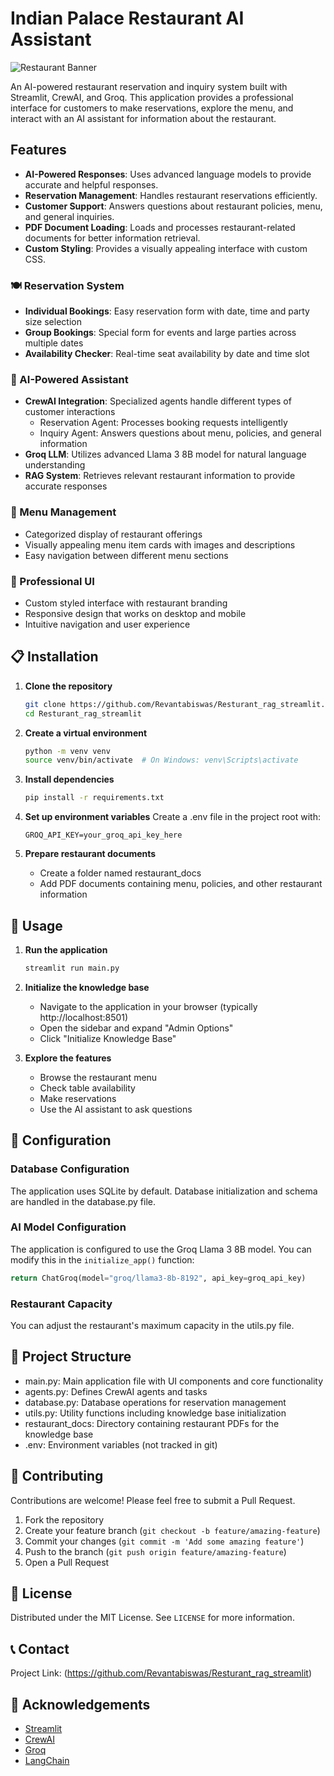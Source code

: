 # Indian Palace Restaurant AI Assistant

![Restaurant Banner](https://img.shields.io/badge/Indian%20Palace-Restaurant%20AI%20Assistant-orange)

An AI-powered restaurant reservation and inquiry system built with Streamlit, CrewAI, and Groq. This application provides a professional interface for customers to make reservations, explore the menu, and interact with an AI assistant for information about the restaurant.

## Features

- **AI-Powered Responses**: Uses advanced language models to provide accurate and helpful responses.
- **Reservation Management**: Handles restaurant reservations efficiently.
- **Customer Support**: Answers questions about restaurant policies, menu, and general inquiries.
- **PDF Document Loading**: Loads and processes restaurant-related documents for better information retrieval.
- **Custom Styling**: Provides a visually appealing interface with custom CSS.

### 🍽️ Reservation System
- **Individual Bookings**: Easy reservation form with date, time and party size selection
- **Group Bookings**: Special form for events and large parties across multiple dates
- **Availability Checker**: Real-time seat availability by date and time slot

### 🧠 AI-Powered Assistant
- **CrewAI Integration**: Specialized agents handle different types of customer interactions
  - Reservation Agent: Processes booking requests intelligently
  - Inquiry Agent: Answers questions about menu, policies, and general information
- **Groq LLM**: Utilizes advanced Llama 3 8B model for natural language understanding
- **RAG System**: Retrieves relevant restaurant information to provide accurate responses

### 🥘 Menu Management
- Categorized display of restaurant offerings
- Visually appealing menu item cards with images and descriptions
- Easy navigation between different menu sections

### 🎨 Professional UI
- Custom styled interface with restaurant branding
- Responsive design that works on desktop and mobile
- Intuitive navigation and user experience

## 📋 Installation

1. **Clone the repository**
   ```bash
   git clone https://github.com/Revantabiswas/Resturant_rag_streamlit.git
   cd Resturant_rag_streamlit
   ```

2. **Create a virtual environment**
   ```bash
   python -m venv venv
   source venv/bin/activate  # On Windows: venv\Scripts\activate
   ```

3. **Install dependencies**
   ```bash
   pip install -r requirements.txt
   ```

4. **Set up environment variables**
   Create a .env file in the project root with:
   ```
   GROQ_API_KEY=your_groq_api_key_here
   ```

5. **Prepare restaurant documents**
   - Create a folder named restaurant_docs
   - Add PDF documents containing menu, policies, and other restaurant information

## 🚀 Usage

1. **Run the application**
   ```bash
   streamlit run main.py
   ```

2. **Initialize the knowledge base**
   - Navigate to the application in your browser (typically http://localhost:8501)
   - Open the sidebar and expand "Admin Options"
   - Click "Initialize Knowledge Base"

3. **Explore the features**
   - Browse the restaurant menu
   - Check table availability
   - Make reservations
   - Use the AI assistant to ask questions

## 🔧 Configuration

### Database Configuration
The application uses SQLite by default. Database initialization and schema are handled in the database.py file.

### AI Model Configuration
The application is configured to use the Groq Llama 3 8B model. You can modify this in the `initialize_app()` function:

```python
return ChatGroq(model="groq/llama3-8b-8192", api_key=groq_api_key)
```

### Restaurant Capacity
You can adjust the restaurant's maximum capacity in the utils.py file.

## 📁 Project Structure

- main.py: Main application file with UI components and core functionality
- agents.py: Defines CrewAI agents and tasks
- database.py: Database operations for reservation management
- utils.py: Utility functions including knowledge base initialization
- restaurant_docs: Directory containing restaurant PDFs for the knowledge base
- .env: Environment variables (not tracked in git)

## 🤝 Contributing

Contributions are welcome! Please feel free to submit a Pull Request.

1. Fork the repository
2. Create your feature branch (`git checkout -b feature/amazing-feature`)
3. Commit your changes (`git commit -m 'Add some amazing feature'`)
4. Push to the branch (`git push origin feature/amazing-feature`)
5. Open a Pull Request

## 📝 License

Distributed under the MIT License. See `LICENSE` for more information.

## 📞 Contact

Project Link: (https://github.com/Revantabiswas/Resturant_rag_streamlit)

## 🙏 Acknowledgements

- [Streamlit](https://streamlit.io/)
- [CrewAI](https://github.com/joaomdmoura/crewAI)
- [Groq](https://groq.com/)
- [LangChain](https://langchain.com/)

